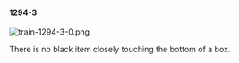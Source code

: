 #### 1294-3
![train-1294-3-0.png](https://github.com/lil-lab/nlvr/raw/master/nlvr/train/images/61/train-1294-3-0.png "train-1294-3-0.png")

There is no black item closely touching the bottom of a box.